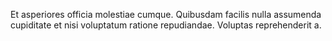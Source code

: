 Et asperiores officia molestiae cumque. Quibusdam facilis nulla assumenda cupiditate et nisi voluptatum ratione repudiandae. Voluptas reprehenderit a.